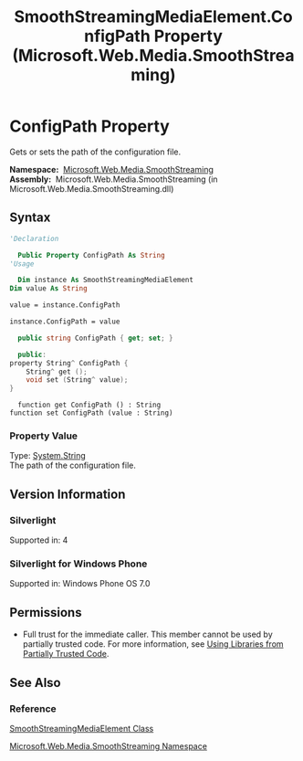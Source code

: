 ﻿---
title: SmoothStreamingMediaElement.ConfigPath Property (Microsoft.Web.Media.SmoothStreaming)
TOCTitle: ConfigPath Property
ms:assetid: P:Microsoft.Web.Media.SmoothStreaming.SmoothStreamingMediaElement.ConfigPath
ms:mtpsurl: https://msdn.microsoft.com/en-us/library/microsoft.web.media.smoothstreaming.smoothstreamingmediaelement.configpath(v=VS.90)
ms:contentKeyID: 23961055
ms.date: 05/02/2012
mtps_version: v=VS.90
f1_keywords:
- Microsoft.Web.Media.SmoothStreaming.SmoothStreamingMediaElement.ConfigPath
- Microsoft.Web.Media.SmoothStreaming.SmoothStreamingMediaElement.get_ConfigPath
- Microsoft.Web.Media.SmoothStreaming.SmoothStreamingMediaElement.set_ConfigPath
dev_langs:
- csharp
- jscript
- vb
- cpp
api_location:
- Microsoft.Web.Media.SmoothStreaming.dll
api_name:
- Microsoft.Web.Media.SmoothStreaming.SmoothStreamingMediaElement.ConfigPath
- Microsoft.Web.Media.SmoothStreaming.SmoothStreamingMediaElement.get_ConfigPath
- Microsoft.Web.Media.SmoothStreaming.SmoothStreamingMediaElement.set_ConfigPath
api_type:
- Managed
topic_type:
- apiref
- kbSyntax
product_family_name: VS
ROBOTS: INDEX,FOLLOW
---

# ConfigPath Property

Gets or sets the path of the configuration file.

**Namespace:**  [Microsoft.Web.Media.SmoothStreaming](microsoft-web-media-smoothstreaming-namespace_1.md)  
**Assembly:**  Microsoft.Web.Media.SmoothStreaming (in Microsoft.Web.Media.SmoothStreaming.dll)

## Syntax

```vb
'Declaration

  Public Property ConfigPath As String
'Usage

  Dim instance As SmoothStreamingMediaElement
Dim value As String

value = instance.ConfigPath

instance.ConfigPath = value
```

```csharp
  public string ConfigPath { get; set; }
```

```cpp
  public:
property String^ ConfigPath {
    String^ get ();
    void set (String^ value);
}
```

```jscript
  function get ConfigPath () : String
function set ConfigPath (value : String)
```

### Property Value

Type: [System.String](https://msdn.microsoft.com/library/s1wwdcbf)  
The path of the configuration file.  

## Version Information

### Silverlight

Supported in: 4  

### Silverlight for Windows Phone

Supported in: Windows Phone OS 7.0  

## Permissions

  - Full trust for the immediate caller. This member cannot be used by partially trusted code. For more information, see [Using Libraries from Partially Trusted Code](https://msdn.microsoft.com/library/8skskf63).

## See Also

### Reference

[SmoothStreamingMediaElement Class](smoothstreamingmediaelement-class-microsoft-web-media-smoothstreaming_1.md)

[Microsoft.Web.Media.SmoothStreaming Namespace](microsoft-web-media-smoothstreaming-namespace_1.md)

